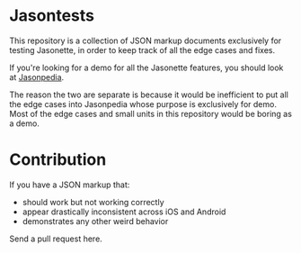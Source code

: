 # Jasontests

This repository is a collection of JSON markup documents exclusively for testing Jasonette, in order to keep track of all the edge cases and fixes.


If you're looking for a demo for all the Jasonette features, you should look at [Jasonpedia](https://github.com/Jasonette/Jasonpedia).

The reason the two are separate is because it would be inefficient to put all the edge cases into Jasonpedia whose purpose is exclusively for demo. Most of the edge cases and small units in this repository would be boring as a demo.

# Contribution

If you have a JSON markup that:

- should work but not working correctly
- appear drastically inconsistent across iOS and Android
- demonstrates any other weird behavior

Send a pull request here.
